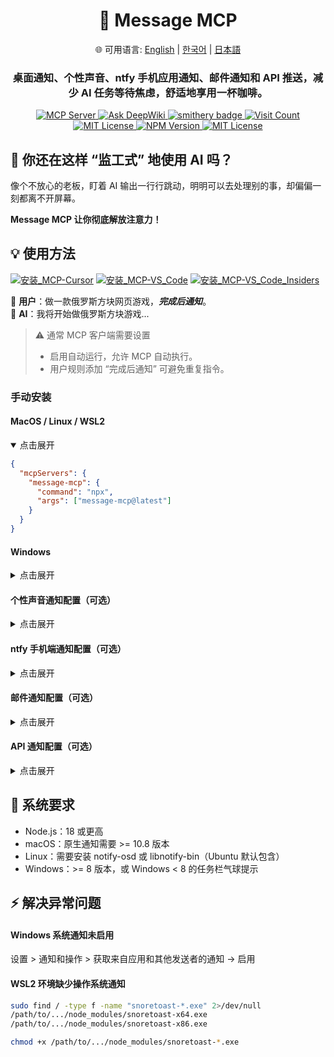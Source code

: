 <div align="center">
  <h1>💬 Message MCP</h1>
  <p>
    🌐 可用语言:
    <a href="README.md">English</a> |
    <a href="README.ko.md">한국어</a> |
    <a href="README.ja.md">日本語</a>
  </p>
  <h3>桌面通知、个性声音、ntfy 手机应用通知、邮件通知和 API 推送，减少 AI 任务等待焦虑，舒适地享用一杯咖啡。​</h3>
  <a href="https://modelcontextprotocol.io">
    <img src="https://img.shields.io/badge/MCP-Server-gold?labelColor=wheat&color=limegreen" title="MCP Server"/>
  </a>
  <a href="https://deepwiki.com/gimjin/message-mcp">
    <img src="https://deepwiki.com/badge.svg" alt="Ask DeepWiki">
  </a>
  <a href="https://smithery.ai/server/@gimjin/message-mcp">
    <img src="https://smithery.ai/badge/@gimjin/message-mcp" alt="smithery badge">
  </a>
  <a href="https://dash.cloudflare.com">
    <img src="https://message-mcp-werker.kimseongrim.workers.dev/visit-count.svg?v=5" title="Visit Count"/>
  </a>
  <a href="https://github.com/gimjin/message-mcp/blob/main/.github/workflows/ci.yml">
    <img src="https://img.shields.io/github/actions/workflow/status/gimjin/message-mcp/ci.yml" alt="MIT License">
  </a>
  <a href="https://www.npmjs.com/package/message-mcp">
    <img src="https://img.shields.io/npm/v/message-mcp" alt="NPM Version">
  </a>
  <a href="https://github.com/gimjin/message-mcp/blob/main/LICENSE">
    <img src="https://img.shields.io/github/license/gimjin/message-mcp" alt="MIT License">
  </a>
</div>

## 🤔 你还在这样 “监工式” 地使用 AI 吗？

像个不放心的老板，盯着 AI 输出一行行跳动，明明可以去处理别的事，却偏偏一刻都离不开屏幕。

**Message MCP 让你彻底解放注意力！**

## 💡 使用方法

[![安装_MCP-Cursor](https://img.shields.io/badge/安装_MCP-Cursor-171717)](https://cursor.com/install-mcp?name=message-mcp&config=eyJjb21tYW5kIjogIm5weCIsImFyZ3MiOiBbIm1lc3NhZ2UtbWNwQGxhdGVzdCJdfQ==) [![安装_MCP-VS_Code](https://img.shields.io/badge/安装_MCP-VS_Code-0098FF)](https://insiders.vscode.dev/redirect?url=vscode:mcp/install?{%22name%22:%22message-mcp%22,%22command%22:%22npx%22,%22args%22:[%22message-mcp@latest%22]}) [![安装_MCP-VS_Code_Insiders](https://img.shields.io/badge/安装_MCP-VS_Code_Insiders-24bfa5)](https://insiders.vscode.dev/redirect?url=vscode-insiders:mcp/install?{%22name%22:%22message-mcp%22,%22command%22:%22npx%22,%22args%22:[%22message-mcp@latest%22]})

🧑 **用户**：做一款俄罗斯方块网页游戏，**_完成后通知_**。  
🤖 **AI**：我将开始做俄罗斯方块游戏...

> ⚠️ 通常 MCP 客户端需要设置
>
> - 启用自动运行，允许 MCP 自动执行。
> - 用户规则添加 “完成后通知” 可避免重复指令。

### 手动安装

#### MacOS / Linux / WSL2

<details open>
<summary>点击展开</summary>

```json
{
  "mcpServers": {
    "message-mcp": {
      "command": "npx",
      "args": ["message-mcp@latest"]
    }
  }
}
```

</details>

#### Windows

<details>
<summary>点击展开</summary>

```json
{
  "mcpServers": {
    "message-mcp": {
      "command": "cmd",
      "args": ["/c", "npx", "message-mcp@latest"]
    }
  }
}
```

</details>

#### 个性声音通知配置（可选）

<details>
<summary>点击展开</summary>

如果您想使用自定义声音通知功能，请添加声音文件路径配置参数：

```json
{
  "mcpServers": {
    "message-mcp": {
      "command": "npx",
      "args": ["message-mcp@latest", "--sound-path=/path/to/your/sound.mp3"]
    }
  }
}
```

**默认个性声音**：默认声音来自于 [zapsplat.com](https://zapsplat.com/)。如果不喜欢默认个性声音，可以到这个网站下载配置。

</details>

#### ntfy 手机端通知配置（可选）

<details>
<summary>点击展开</summary>

如果您想使用 ntfy 手机端通知功能，请添加 topic 配置参数：

```json
{
  "mcpServers": {
    "message-mcp": {
      "command": "npx",
      "args": ["message-mcp@latest", "--ntfy-topic=your-unique-topic-name"]
    }
  }
}
```

**ntfy 应用下载地址：**

- [App Store](https://apps.apple.com/us/app/ntfy/id1625396347)
- [Google Play](https://play.google.com/store/apps/details?id=io.heckel.ntfy)
- [F-Droid](https://f-droid.org/en/packages/io.heckel.ntfy/)

</details>

#### 邮件通知配置（可选）

<details>
<summary>点击展开</summary>

如果您想使用邮件通知功能，请添加 SMTP URL 配置参数：

```json
{
  "mcpServers": {
    "message-mcp": {
      "command": "npx",
      "args": [
        "message-mcp@latest",
        "--smtp-url=smtp://user@gmail.com:pass@smtp.gmail.com:587"
      ]
    }
  }
}
```

**常见 SMTP URL 配置示例：**

- **Gmail**: `smtp://user@:pass@smtp.gmail.com:587`
- **Outlook**: `smtp://user:pass@smtp-mail.outlook.com:587`
- **Yahoo**: `smtp://user:pass@smtp.mail.yahoo.com:587`
- **QQ邮箱**: `smtps://user:pass@smtp.qq.com:465`

</details>

#### API 通知配置（可选）

<details>
<summary>点击展开</summary>

如果您想使用 API 通知功能，请添加 API URL 配置参数：

```json
{
  "mcpServers": {
    "message-mcp": {
      "command": "npx",
      "args": ["message-mcp@latest", "--api-url=https://httpbin.org/post"]
    }
  }
}
```

</details>

## 📌 系统要求

- Node.js：18 或更高
- macOS：原生通知需要 >= 10.8 版本
- Linux：需要安装 notify-osd 或 libnotify-bin（Ubuntu 默认包含）
- Windows：>= 8 版本，或 Windows < 8 的任务栏气球提示

## ⚡ 解决异常问题

#### Windows 系统通知未启用

设置 > 通知和操作 > 获取来自应用和其他发送者的通知 → 启用

#### WSL2 环境缺少操作系统通知

```bash
sudo find / -type f -name "snoretoast-*.exe" 2>/dev/null
/path/to/.../node_modules/snoretoast-x64.exe
/path/to/.../node_modules/snoretoast-x86.exe

chmod +x /path/to/.../node_modules/snoretoast-*.exe
```
